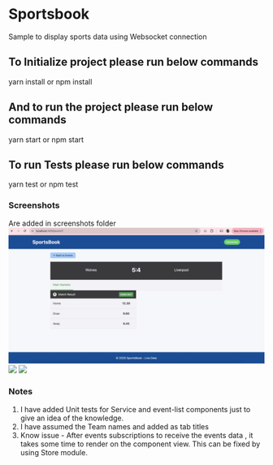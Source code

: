 # Sportsbook

Sample to display sports data using Websocket connection

## To Initialize project please run below commands

yarn install
or
npm install

## And to run the project please run below commands

yarn start
or
npm start

## To run Tests please run below commands

yarn test
or
npm test

### Screenshots

Are added in screenshots folder
<img src="screenshots/SportsBook-Eventpage.png"/>
<img src="screenshots/SportsBook-LandingPage.png.png"/>
<img src="screenshots/Rashmi-SportsBook-unit-test-cases.png.png"/>

### Notes

1. I have added Unit tests for Service and event-list components just to give an idea of the knowledge.
2. I have assumed the Team names and added as tab titles
3. Know issue - After events subscriptions to receive the events data , it takes some time to render on the component view. This can be fixed by using Store module.
